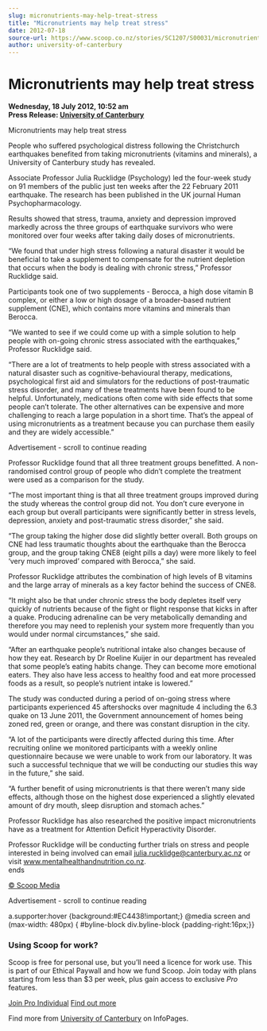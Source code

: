 ```yaml
---
slug: micronutrients-may-help-treat-stress
title: "Micronutrients may help treat stress"
date: 2012-07-18
source-url: https://www.scoop.co.nz/stories/SC1207/S00031/micronutrients-may-help-treat-stress.htm
author: university-of-canterbury
---
```

Micronutrients may help treat stress
====================================

**Wednesday, 18 July 2012, 10:52 am**  
**Press Release: [University of Canterbury](https://info.scoop.co.nz/University_of_Canterbury)**

  
Micronutrients may help treat stress

People who suffered psychological distress following the Christchurch earthquakes benefited from taking micronutrients (vitamins and minerals), a University of Canterbury study has revealed.

Associate Professor Julia Rucklidge (Psychology) led the four-week study on 91 members of the public just ten weeks after the 22 February 2011 earthquake. The research has been published in the UK journal Human Psychopharmacology.

Results showed that stress, trauma, anxiety and depression improved markedly across the three groups of earthquake survivors who were monitored over four weeks after taking daily doses of micronutrients.

“We found that under high stress following a natural disaster it would be beneficial to take a supplement to compensate for the nutrient depletion that occurs when the body is dealing with chronic stress,” Professor Rucklidge said.

Participants took one of two supplements - Berocca, a high dose vitamin B complex, or either a low or high dosage of a broader-based nutrient supplement (CNE), which contains more vitamins and minerals than Berocca.

“We wanted to see if we could come up with a simple solution to help people with on-going chronic stress associated with the earthquakes,” Professor Rucklidge said.

“There are a lot of treatments to help people with stress associated with a natural disaster such as cognitive-behavioural therapy, medications, psychological first aid and simulators for the reductions of post-traumatic stress disorder, and many of these treatments have been found to be helpful. Unfortunately, medications often come with side effects that some people can’t tolerate. The other alternatives can be expensive and more challenging to reach a large population in a short time. That’s the appeal of using micronutrients as a treatment because you can purchase them easily and they are widely accessible.”

Advertisement - scroll to continue reading





Professor Rucklidge found that all three treatment groups benefitted. A non-randomised control group of people who didn’t complete the treatment were used as a comparison for the study.

“The most important thing is that all three treatment groups improved during the study whereas the control group did not. You don’t cure everyone in each group but overall participants were significantly better in stress levels, depression, anxiety and post-traumatic stress disorder,” she said.

“The group taking the higher dose did slightly better overall. Both groups on CNE had less traumatic thoughts about the earthquake than the Berocca group, and the group taking CNE8 (eight pills a day) were more likely to feel ‘very much improved’ compared with Berocca,” she said.

Professor Rucklidge attributes the combination of high levels of B vitamins and the large array of minerals as a key factor behind the success of CNE8.

“It might also be that under chronic stress the body depletes itself very quickly of nutrients because of the fight or flight response that kicks in after a quake. Producing adrenaline can be very metabolically demanding and therefore you may need to replenish your system more frequently than you would under normal circumstances,” she said.

“After an earthquake people’s nutritional intake also changes because of how they eat. Research by Dr Roeline Kuijer in our department has revealed that some people’s eating habits change. They can become more emotional eaters. They also have less access to healthy food and eat more processed foods as a result, so people’s nutrient intake is lowered.”

The study was conducted during a period of on-going stress where participants experienced 45 aftershocks over magnitude 4 including the 6.3 quake on 13 June 2011, the Government announcement of homes being zoned red, green or orange, and there was constant disruption in the city.

“A lot of the participants were directly affected during this time. After recruiting online we monitored participants with a weekly online questionnaire because we were unable to work from our laboratory. It was such a successful technique that we will be conducting our studies this way in the future,” she said.

“A further benefit of using micronutrients is that there weren’t many side effects, although those on the highest dose experienced a slightly elevated amount of dry mouth, sleep disruption and stomach aches.”

Professor Rucklidge has also researched the positive impact micronutrients have as a treatment for Attention Deficit Hyperactivity Disorder.

Professor Rucklidge will be conducting further trials on stress and people interested in being involved can email julia.rucklidge@canterbury.ac.nz or visit www.mentalhealthandnutrition.co.nz.  
ends

[© Scoop Media](http://www.scoop.co.nz/about/terms.html)  

Advertisement - scroll to continue reading



a.supporter:hover {background:#EC4438!important;} @media screen and (max-width: 480px) { #byline-block div.byline-block {padding-right:16px;}}

### Using Scoop for work?

Scoop is free for personal use, but you’ll need a licence for work use. This is part of our Ethical Paywall and how we fund Scoop. Join today with plans starting from less than $3 per week, plus gain access to exclusive _Pro_ features.  
  
[Join Pro Individual](https://pro.scoop.co.nz/Individual/?from=ProIn24) [Find out more](https://pro.scoop.co.nz/using-scoop-for-work/?from=ProIn24)

Find more from [University of Canterbury](https://info.scoop.co.nz/University_of_Canterbury) on InfoPages.